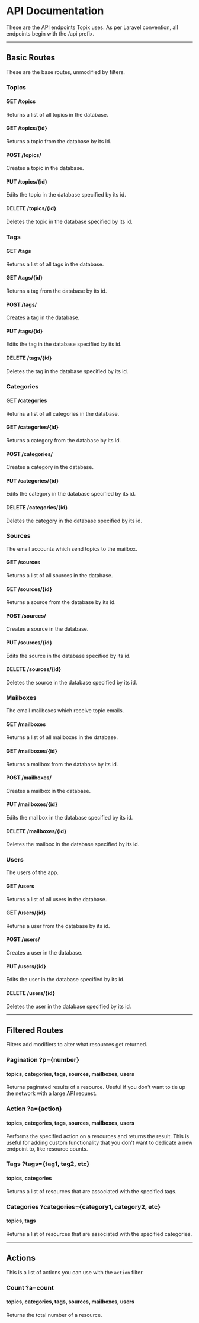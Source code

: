 # API Documentation
These are the API endpoints Topix uses. As per Laravel convention, all endpoints begin with the /api prefix.

---

## Basic Routes
These are the base routes, unmodified by filters.

### Topics

#### GET /topics
Returns a list of all topics in the database.

#### GET /topics/{id}
Returns a topic from the database by its id.

#### POST /topics/
Creates a topic in the database.

#### PUT /topics/{id}
Edits the topic in the database specified by its id.

#### DELETE /topics/{id}
Deletes the topic in the database specified by its id.

### Tags

#### GET /tags
Returns a list of all tags in the database.

#### GET /tags/{id}
Returns a tag from the database by its id.

#### POST /tags/
Creates a tag in the database.

#### PUT /tags/{id}
Edits the tag in the database specified by its id.

#### DELETE /tags/{id}
Deletes the tag in the database specified by its id.

### Categories

#### GET /categories
Returns a list of all categories in the database.

#### GET /categories/{id}
Returns a category from the database by its id.

#### POST /categories/
Creates a category in the database.

#### PUT /categories/{id}
Edits the category in the database specified by its id.

#### DELETE /categories/{id}
Deletes the category in the database specified by its id.

### Sources
The email accounts which send topics to the mailbox.

#### GET /sources
Returns a list of all sources in the database.

#### GET /sources/{id}
Returns a source from the database by its id.

#### POST /sources/
Creates a source in the database.

#### PUT /sources/{id}
Edits the source in the database specified by its id.

#### DELETE /sources/{id}
Deletes the source in the database specified by its id.

### Mailboxes
The email mailboxes which receive topic emails.

#### GET /mailboxes
Returns a list of all mailboxes in the database.

#### GET /mailboxes/{id}
Returns a mailbox from the database by its id.

#### POST /mailboxes/
Creates a mailbox in the database.

#### PUT /mailboxes/{id}
Edits the mailbox in the database specified by its id.

#### DELETE /mailboxes/{id}
Deletes the mailbox in the database specified by its id.

### Users
The users of the app.

#### GET /users
Returns a list of all users in the database.

#### GET /users/{id}
Returns a user from the database by its id.

#### POST /users/
Creates a user in the database.

#### PUT /users/{id}
Edits the user in the database specified by its id.

#### DELETE /users/{id}
Deletes the user in the database specified by its id.

---

## Filtered Routes
Filters add modifiers to alter what resources get returned.

### Pagination ?p={number}
#### topics, categories, tags, sources, mailboxes, users
Returns paginated results of a resource. Useful if you don't want to tie up the network with a large API request.

### Action ?a={action}
#### topics, categories, tags, sources, mailboxes, users
Performs the specified action on a resources and returns the result. This is useful for adding custom functionality that you don't want to dedicate a new endpoint to, like resource counts.

### Tags ?tags={tag1, tag2, etc}
#### topics, categories
Returns a list of resources that are associated with the specified tags.

### Categories ?categories={category1, category2, etc}
#### topics, tags
Returns a list of resources that are associated with the specified categories.

---

## Actions
This is a list of actions you can use with the `action` filter.

### Count ?a=count
#### topics, categories, tags, sources, mailboxes, users
Returns the total number of a resource.
